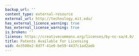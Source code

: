 ```yaml
---
backup_url: ''
content_type: external-resource
external_url: http://technology.mit.edu/
has_external_licence_warning: true
has_external_license_warning: true
is_broken: ''
license: https://creativecommons.org/licenses/by-nc-sa/4.0/
title: Patents Available for Licensing
uid: 4e3588e2-8d7f-41e0-be59-4437c1ad2aeb
---
```


